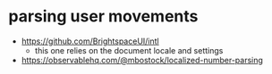 # parsing user movements

- https://github.com/BrightspaceUI/intl
  - this one relies on the document locale and settings
- https://observablehq.com/@mbostock/localized-number-parsing
